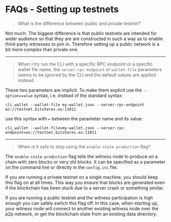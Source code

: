 # FAQs - Setting up testnets

> What is the difference between public and private testnet?

Not much. The biggest difference is that public testnets are intended for wider audience so that they are are constructed in such a way as to enable third-party witnesses to join in. Therefore setting up a public network is a bit more complex than private one.

---
> When I try run the CLI with a specific RPC endpoint or a specific wallet file name, the `server-rpc-endpoint` or `wallet-file` parameters seems to be ignored by the CLI and the default values are applied instead.

These two parameters are implicit. To make them explicit use the `--option=value` syntax, i.e. instead of the standard syntax:
```
cli_wallet --wallet-file my-wallet.json --server-rpc-endpoint ws://testnet.bitshares.eu:11011
```
use this syntax with `=` between the parameter name and its value:
```
cli_wallet --wallet-file=my-wallet.json --server-rpc-endpoint=ws://testnet.bitshares.eu:11011
```

---
> When is it safe to stop using the `enable-stale-production` flag?

The `enable-stale-production` flag tells the witness node to produce on a chain with zero blocks or very old blocks. It can be specified as a parameter on the command line or directly in the `config.ini` file.

If you are running a private testnet on a single machine, you should keep this flag on at all times. This way you ensure that blocks are generated even if the blockchain has been stuck due to a server crash or something similar.

If you are running a public testnet and the witness participation is high enough you can safely switch this flag off. In this case, when starting up, your witness node will connect to another existing witness node over the p2p network, or get the blockchain state from an existing data directory.